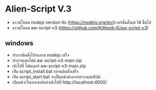 # Alien-Script V.3

- ดาวน์โหลด nodejs version lts (https://nodejs.org/en/)เวอร์ชั่นตั้งแต่ 14 ขึ้นไป
- ดาวน์โหลด aw-script-v3 (https://github.com/Kittipob-K/aw-script-v3)

## windows 

- ทำการติดตั้งโปรแกรม nodejs เสร็จ
- ทำการแตกไฟล์ aw-script-v3-main.zip
- เข้าไปที่ โฟลเดอร์ aw-script-v3-main.zip
- เปิด script_install.bat รอจนติดตั้งเสร็จ
- เปิด script_start.bat จะเป็นหน้าต่างการทำงานสคริปต์
- เปิดหน้าเว็บเบาเซอร์แล้วเข้าไปที่ http://localhost:4000/
